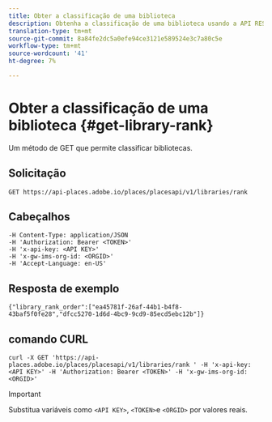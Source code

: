 ```yaml
---
title: Obter a classificação de uma biblioteca
description: Obtenha a classificação de uma biblioteca usando a API REST do Places.
translation-type: tm+mt
source-git-commit: 8a84fe2dc5a0efe94ce3121e589524e3c7a80c5e
workflow-type: tm+mt
source-wordcount: '41'
ht-degree: 7%

---
```



# Obter a classificação de uma biblioteca {#get-library-rank}

Um método de GET que permite classificar bibliotecas.

## Solicitação

`GET https://api-places.adobe.io/places/placesapi/v1/libraries/rank`

## Cabeçalhos

```
-H Content-Type: application/JSON  
-H 'Authorization: Bearer <TOKEN>'  
-H 'x-api-key: <API KEY>'  
-H 'x-gw-ims-org-id: <ORGID>'  
-H 'Accept-Language: en-US'
```

## Resposta de exemplo

```
{"library_rank_order":["ea45781f-26af-44b1-b4f8-43baf5f0fe28","dfcc5270-1d6d-4bc9-9cd9-85ecd5ebc12b"]}
```

## comando CURL

```
curl -X GET 'https://api-places.adobe.io/places/placesapi/v1/libraries/rank ' -H 'x-api-key: <API KEY>' -H 'Authorization: Bearer <TOKEN>' -H 'x-gw-ims-org-id: <ORGID>'
```

>[!IMPORTANT]
>
>Substitua variáveis como `<API KEY>`, `<TOKEN>`e `<ORGID>` por valores reais.

